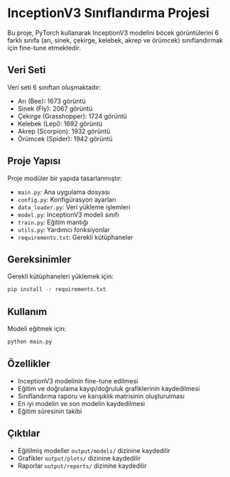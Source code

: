 # InceptionV3 Sınıflandırma Projesi

Bu proje, PyTorch kullanarak InceptionV3 modelini böcek görüntülerini 6 farklı sınıfa (arı, sinek, çekirge, kelebek, akrep ve örümcek) sınıflandırmak için fine-tune etmektedir.

## Veri Seti

Veri seti 6 sınıftan oluşmaktadır:
- Arı (Bee): 1673 görüntü
- Sinek (Fly): 2067 görüntü
- Çekirge (Grasshopper): 1724 görüntü
- Kelebek (Lepi): 1692 görüntü
- Akrep (Scorpion): 1932 görüntü
- Örümcek (Spider): 1942 görüntü

## Proje Yapısı

Proje modüler bir yapıda tasarlanmıştır:

- `main.py`: Ana uygulama dosyası
- `config.py`: Konfigürasyon ayarları
- `data_loader.py`: Veri yükleme işlemleri
- `model.py`: InceptionV3 modeli sınıfı
- `train.py`: Eğitim mantığı
- `utils.py`: Yardımcı fonksiyonlar
- `requirements.txt`: Gerekli kütüphaneler

## Gereksinimler

Gerekli kütüphaneleri yüklemek için:

```bash
pip install -r requirements.txt
```

## Kullanım

Modeli eğitmek için:

```bash
python main.py
```

## Özellikler

- InceptionV3 modelinin fine-tune edilmesi
- Eğitim ve doğrulama kayıp/doğruluk grafiklerinin kaydedilmesi
- Sınıflandırma raporu ve karışıklık matrisinin oluşturulması
- En iyi modelin ve son modelin kaydedilmesi
- Eğitim süresinin takibi

## Çıktılar

- Eğitilmiş modeller `output/models/` dizinine kaydedilir
- Grafikler `output/plots/` dizinine kaydedilir
- Raporlar `output/reports/` dizinine kaydedilir 